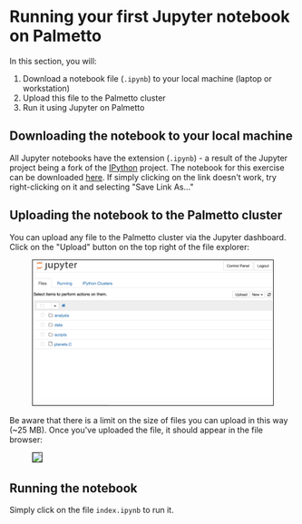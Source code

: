 
# Running your first Jupyter notebook on Palmetto

In this section, you will:

1. Download a notebook file (`.ipynb`) to your local machine (laptop or workstation)
2. Upload this file to the Palmetto cluster
3. Run it using Jupyter on Palmetto

## Downloading the notebook to your local machine

All Jupyter notebooks have the extension (`.ipynb`) - a result of the Jupyter project being a fork of the [IPython](https://ipython.org/) project. The notebook for this exercise can be downloaded [here](https://raw.githubusercontent.com/clemsonciti/jupyter-welcome/master/index.ipynb). If simply clicking on the link doesn't work, try right-clicking on it and selecting "Save Link As..."

## Uploading the notebook to the Palmetto cluster

You can upload any file to the Palmetto cluster via the Jupyter dashboard. Click on the "Upload" button on the top right of the file explorer:

<figure class="figure">
<img src="images/jupyterhub-file-browser.png" width=500px style="border:1px solid;">
</figure>

Be aware that there is a limit on the size of files you can upload in this way (~25 MB). Once you've uploaded the file, it should appear in the file browser:

<figure class="figure">
<img src="images/jupyterhub-file-uploaded.png" width=500px style="border:1px solid;">
</figure>

## Running the notebook

Simply click on the file `index.ipynb` to run it.
